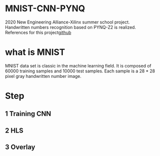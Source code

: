 # MNIST-CNN-PYNQ
2020 New Engineering Alliance-Xilinx summer school project.<br>
Handwritten numbers recognition based on PYNQ-Z2 is realized.<br>
References for this project[github](https://github.com/fpgasystems/spooNN)

# what is MNIST
MNIST data set is classic in the machine learning field. It is composed of 60000 training samples and 10000 test samples. Each sample is a 28 * 28 pixel gray handwritten number image.<br> 

# Step
## 1 Training CNN

## 2 HLS

## 3 Overlay
